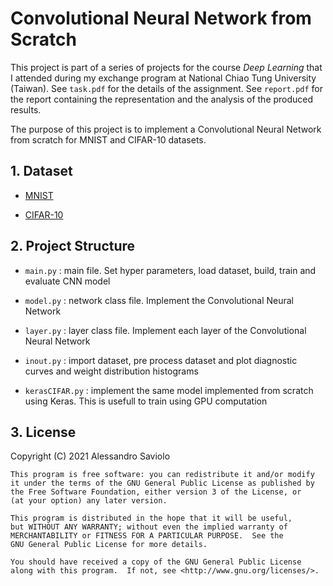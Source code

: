 # Convolutional Neural Network from Scratch

This project is part of a series of projects for the course _Deep Learning_ that I attended during my exchange program at National Chiao Tung University (Taiwan). See `task.pdf` for the details of the assignment. See `report.pdf` for the report containing the representation and the analysis of the produced results.

The purpose of this project is to implement a Convolutional Neural Network from scratch for MNIST and CIFAR-10 datasets.

## 1. Dataset

- [MNIST](https://drive.google.com/open?id=1uvnD__FBdhp0m5r_dIsrr5y0XY1kn4WN)

- [CIFAR-10](https://drive.google.com/open?id=1B1YA2a-2AY4VRXFrBxJbD5h6YgJZLNez)

## 2. Project Structure

- `main.py` : main file. Set hyper parameters, load dataset, build, train and evaluate CNN model

- `model.py` : network class file. Implement the Convolutional Neural Network

- `layer.py` : layer class file. Implement each layer of the Convolutional Neural Network

- `inout.py` : import dataset, pre process dataset and plot diagnostic curves and weight distribution histograms

- `kerasCIFAR.py` : implement the same model implemented from scratch using Keras. This is usefull to train using GPU computation

## 3. License

Copyright (C) 2021 Alessandro Saviolo
```
This program is free software: you can redistribute it and/or modify
it under the terms of the GNU General Public License as published by
the Free Software Foundation, either version 3 of the License, or
(at your option) any later version.

This program is distributed in the hope that it will be useful,
but WITHOUT ANY WARRANTY; without even the implied warranty of
MERCHANTABILITY or FITNESS FOR A PARTICULAR PURPOSE.  See the
GNU General Public License for more details.

You should have received a copy of the GNU General Public License
along with this program.  If not, see <http://www.gnu.org/licenses/>.
```
